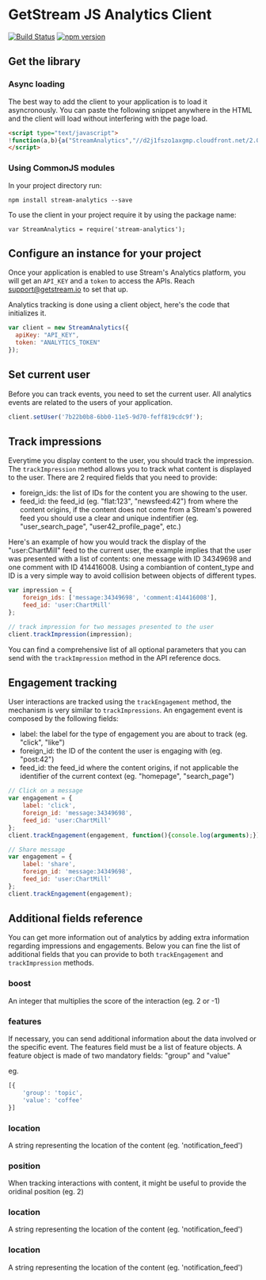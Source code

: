 # GetStream JS Analytics Client

[![Build Status](https://travis-ci.org/GetStream/stream-analytics-js.svg?branch=master)](https://travis-ci.org/GetStream/stream-analytics-js)
[![npm version](https://badge.fury.io/js/stream-analytics.svg)](http://badge.fury.io/js/stream-analytics)

## Get the library


### Async loading

The best way to add the client to your application is to load it asyncronously. You can paste the following snippet anywhere in the HTML and the client will load without interfering with the page load.

```html
<script type="text/javascript">
!function(a,b){a("StreamAnalytics","//d2j1fszo1axgmp.cloudfront.net/2.0.0/stream-analytics.min.js",b)}(function(a,b,c){var d,e,f;c["_"+a]={},c[a]=function(b){c["_"+a].clients=c["_"+a].clients||{},c["_"+a].clients[b.projectId]=this,this._config=b},d=["setUser","trackImpression","trackEngagement"];for(var g=0;g<d.length;g++){var h=d[g],i=function(a){return function(){return this["_"+a]=this["_"+a]||[],this["_"+a].push(arguments),this}};c[a].prototype[h]=i(h)}e=document.createElement("script"),e.async=!0,e.src=b,f=document.getElementsByTagName("script")[0],f.parentNode.insertBefore(e,f)},this);
</script>
```


### Using CommonJS modules

In your project directory run:

```
npm install stream-analytics --save
```

To use the client in your project require it by using the package name:

```
var StreamAnalytics = require('stream-analytics');
```

## Configure an instance for your project

Once your application is enabled to use Stream's Analytics platform, you will get an `API_KEY` and a `token` to access the APIs. Reach support@getstream.io to set that up.

Analytics tracking is done using a client object, here's the code that initializes it.

```js
var client = new StreamAnalytics({
  apiKey: "API_KEY",
  token: "ANALYTICS_TOKEN"
});
```

## Set current user

Before you can track events, you need to set the current user. All analytics events are related to the users of your application.

```js
client.setUser('7b22b0b8-6bb0-11e5-9d70-feff819cdc9f');
```

## Track impressions

Everytime you display content to the user, you should track the impression. The `trackImpression` method allows you to track what content is displayed to the user. There are 2 required fields that you need to provide:

* foreign_ids: the list of IDs for the content you are showing to the user.
* feed_id: the feed_id (eg. "flat:123", "newsfeed:42") from where the content origins, if the content does not come from a Stream's powered feed you should use a clear and unique indentifier (eg. "user_search_page", "user42_profile_page", etc.)

Here's an example of how you would track the display of the "user:ChartMill" feed to the current user, the example implies that the user was presented with a list of contents: one message with ID 34349698 and one comment with ID 414416008. Using a combiantion of content_type and ID is a very simple way to avoid collision between objects of different types.

```js
var impression = {
    foreign_ids: ['message:34349698', 'comment:414416008'],
    feed_id: 'user:ChartMill'
};

// track impression for two messages presented to the user
client.trackImpression(impression);
```

You can find a comprehensive list of all optional parameters that you can send with the `trackImpression` method in the API reference docs.

## Engagement tracking

User interactions are tracked using the `trackEngagement` method, the mechanism is very similar to `trackImpressions`. 
An engagement event is composed by the following fields:

* label: the label for the type of engagement you are about to track (eg. "click", "like")
* foreign_id: the ID of the content the user is engaging with (eg. "post:42")
* feed_id: the feed_id where the content origins, if not applicable the identifier of the current context (eg. "homepage", "search_page")

```js
// Click on a message
var engagement = {
    label: 'click',
    foreign_id: 'message:34349698',
    feed_id: 'user:ChartMill'
};
client.trackEngagement(engagement, function(){console.log(arguments);});

// Share message
var engagement = {
    label: 'share',
    foreign_id: 'message:34349698',
    feed_id: 'user:ChartMill'
};
client.trackEngagement(engagement);
```

## Additional fields reference

You can get more information out of analytics by adding extra information regarding impressions and engagements. Below you can fine the list of additional fields that you can provide to both `trackEngagement` and `trackImpression` methods.

### boost 

An integer that multiplies the score of the interaction (eg. 2 or -1)

### features 

If necessary, you can send additional information about the data involved or the specific event. The features field must be a list of feature objects. A feature object is made of two mandatory fields: "group" and "value"

eg.

```javascript
[{
    'group': 'topic',
    'value': 'coffee'
}]
```

### location 

A string representing the location of the content (eg. 'notification_feed')

### position 

When tracking interactions with content, it might be useful to provide the oridinal position (eg. 2)

### location 

A string representing the location of the content (eg. 'notification_feed')

### location 

A string representing the location of the content (eg. 'notification_feed')
